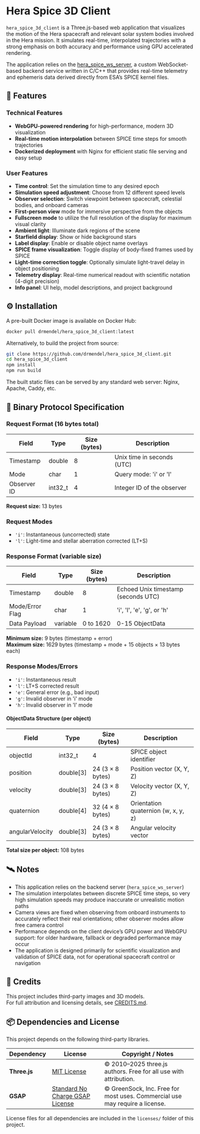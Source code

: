# Hera Spice 3D Client

`hera_spice_3d_client` is a Three.js-based web application that visualizes the motion of the Hera spacecraft and relevant solar system bodies involved in the Hera mission. It simulates real-time, interpolated trajectories with a strong emphasis on both accuracy and performance using GPU accelerated rendering.

The application relies on the [hera_spice_ws_server](https://github.com/drmendel/hera_spice_ws_server), a custom WebSocket-based backend service written in C/C++ that provides real-time telemetry and ephemeris data derived directly from ESA’s SPICE kernel files.

## 🚀 Features

### Technical Features
- **WebGPU-powered rendering** for high-performance, modern 3D visualization
- **Real-time motion interpolation** between SPICE time steps for smooth trajectories
- **Dockerized deployment** with Nginx for efficient static file serving and easy setup

### User Features
- **Time control**: Set the simulation time to any desired epoch
- **Simulation speed adjustment**: Choose from 12 different speed levels
- **Observer selection**: Switch viewpoint between spacecraft, celestial bodies, and onboard cameras
- **First-person view** mode for immersive perspective from the objects
- **Fullscreen mode** to utilize the full resolution of the display for maximum visual clarity
- **Ambient light**: Illuminate dark regions of the scene
- **Starfield display**: Show or hide background stars
- **Label display**: Enable or disable object name overlays
- **SPICE frame visualization**: Toggle display of body-fixed frames used by SPICE
- **Light-time correction toggle**: Optionally simulate light-travel delay in object positioning
- **Telemetry display**: Real-time numerical readout with scientific notation (4-digit precision)
- **Info panel**: UI help, model descriptions, and project background

## ⚙️ Installation

A pre-built Docker image is available on Docker Hub:

```bash
docker pull drmendel/hera_spice_3d_client:latest
```

Alternatively, to build the project from source:

```bash
git clone https://github.com/drmendel/hera_spice_3d_client.git
cd hera_spice_3d_client
npm install
npm run build
```

The built static files can be served by any standard web server: Nginx, Apache, Caddy, etc.

## 📡 Binary Protocol Specification

### Request Format (16 bytes total)

| Field        | Type     | Size (bytes) | Description                            |
|--------------|----------|--------------|----------------------------------------|
| Timestamp    | double   | 8            | Unix time in seconds (UTC)            |
| Mode         | char     | 1            | Query mode: 'i' or 'l'                |
| Observer ID  | int32_t  | 4            | Integer ID of the observer            |

**Request size:** 13 bytes

### Request Modes

- `'i'`: Instantaneous (uncorrected) state  
- `'l'`: Light-time and stellar aberration corrected (LT+S)  

### Response Format (variable size)

| Field           | Type     | Size (bytes)     | Description                            |
|-----------------|----------|------------------|--------------------------------------|
| Timestamp       | double   | 8                | Echoed Unix timestamp (seconds UTC) |
| Mode/Error Flag | char     | 1                | 'i', 'l', 'e', 'g', or 'h'  |
| Data Payload    | variable | 0 to 1620        | 0-15 ObjectData

**Minimum size:** 9 bytes (timestamp + error)  
**Maximum size:** 1629 bytes (timestamp + mode + 15 objects × 13 bytes each)

### Response Modes/Errors

- `'i'`: Instantaneous result
- `'l'`: LT+S corrected result
- `'e'`: General error (e.g., bad input)
- `'g'`: Invalid observer in 'i' mode  
- `'h'`: Invalid observer in 'l' mode  

#### ObjectData Structure (per object)

| Field           | Type      | Size (bytes)     | Description                   |
|-----------------|-----------|------------------|-------------------------------|
| objectId        | int32_t   | 4                | SPICE object identifier        |
| position        | double[3] | 24 (3 × 8 bytes) | Position vector (X, Y, Z)      |
| velocity        | double[3] | 24 (3 × 8 bytes) | Velocity vector (X, Y, Z)      |
| quaternion      | double[4] | 32 (4 × 8 bytes) | Orientation quaternion (w, x, y, z) |
| angularVelocity | double[3] | 24 (3 × 8 bytes) | Angular velocity vector         |

**Total size per object:** 108 bytes

## 🛰️ Notes

- This application relies on the backend server (`hera_spice_ws_server`)  
- The simulation interpolates between discrete SPICE time steps, so very high simulation speeds may produce inaccurate or unrealistic motion paths
- Camera views are fixed when observing from onboard instruments to accurately reflect their real orientations; other observer modes allow free camera control
- Performance depends on the client device’s GPU power and WebGPU support: for older hardware, fallback or degraded performance may occur
- The application is designed primarily for scientific visualization and validation of SPICE data, not for operational spacecraft control or navigation

## 📎 Credits

This project includes third-party images and 3D models.  
For full attribution and licensing details, see [CREDITS.md](CREDITS.md).

## 📦 Dependencies and License

This project depends on the following third-party libraries.

| Dependency   | License                                                                  | Copyright / Notes                                                             |
|--------------|---------------------------------------------------------------------------|--------------------------------------------------------------------------------|
| **Three.js** | [MIT License](https://github.com/mrdoob/three.js/blob/dev/LICENSE)       | © 2010–2025 three.js authors. Free for all use with attribution.              |
| **GSAP**     | [Standard No Charge GSAP License](https://greensock.com/standard-license/) | © GreenSock, Inc. Free for most uses. Commercial use may require a license.   |

License files for all dependencies are included in the `licenses/` folder of this project.